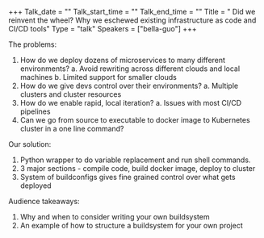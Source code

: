 +++
Talk_date = ""
Talk_start_time = ""
Talk_end_time = ""
Title = " Did we reinvent the wheel? Why we eschewed existing infrastructure as code and CI/CD tools"
Type = "talk"
Speakers = ["bella-guo"]
+++

The problems:
1. How do we deploy dozens of microservices to many different environments?
a. Avoid rewriting across different clouds and local machines
b. Limited support for smaller clouds
2. How do we give devs control over their environments?
a. Multiple clusters and cluster resources
3. How do we enable rapid, local iteration?
a. Issues with most CI/CD pipelines
4. Can we go from source to executable to docker image to Kubernetes cluster in a one line command?

Our solution:
1. Python wrapper to do variable replacement and run shell commands.
2. 3 major sections - compile code, build docker image, deploy to cluster
3. System of buildconfigs gives fine grained control over what gets deployed

Audience takeaways:
1. Why and when to consider writing your own buildsystem
2. An example of how to structure a buildsystem for your own project
